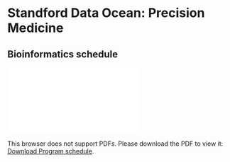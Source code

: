 # Standford Data Ocean: Precision Medicine

## Bioinformatics schedule

<object data="./schedule.pdf" type="application/pdf" width="700px" height="700px">
    <embed src="./schedule.pdf">
        <p>This browser does not support PDFs. Please download the PDF to view it: <a href="./schedule.pdf">Download Program schedule</a>.</p>
    </embed>
</object>